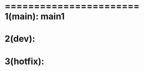=======================
1(main): main1
========================
2(dev):
========================
3(hotfix):
=======================

